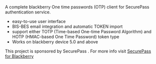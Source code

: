 A complete blackberry One time passwords (OTP) client for SecurePass authentication service.

  * easy-to-use user interface
  * BIS-BES email integration and automatic TOKEN import
  * support either TOTP (Time-based One-time Password Algorithm) and HOTP (HMAC-based One Time Password) token type
  * Works on blackberry device 5.0 and above

This project is sponsored by SecurePass . For more info visit [SecurePass for Blackberry](http://www.secure-pass.net/wiki/index.php/Help:BlackBerry)
